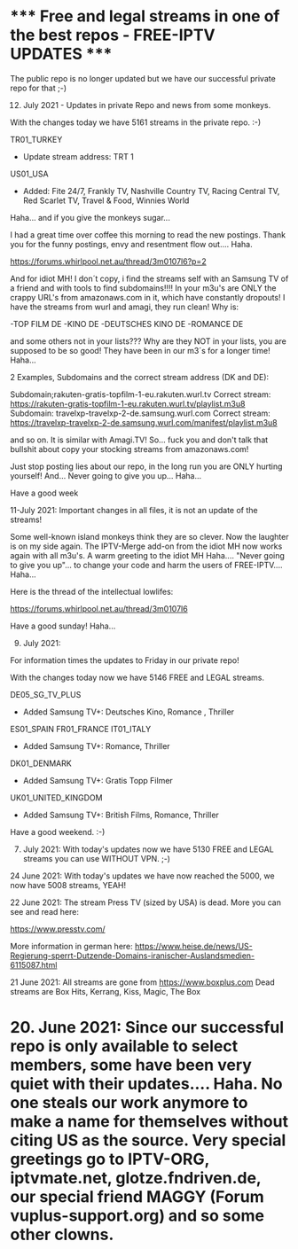 
# *** Free and legal streams in one of the best repos - FREE-IPTV UPDATES ***

The public repo is no longer updated but we have our successful private repo for that ;-)

12. July 2021 - Updates in private Repo and news from some monkeys.

With the changes today we have 5161 streams in the private repo. :-)

TR01_TURKEY
- Update stream address: TRT 1

US01_USA
- Added: Fite 24/7, Frankly TV, Nashville Country TV, Racing Central TV, Red Scarlet TV, Travel & Food, Winnies World

Haha... and if you give the monkeys sugar...

I had a great time over coffee this morning to read the new postings. Thank you for the funny postings, envy and resentment flow out.... Haha.

https://forums.whirlpool.net.au/thread/3m0107l6?p=2

And for idiot MH! I don´t copy, i find the streams self with an Samsung TV of a friend and with tools to find subdomains!!!! In your m3u's are ONLY the crappy URL's from amazonaws.com in it, which have constantly dropouts! I have the streams from wurl and amagi, they run clean! Why is:

-TOP FILM DE
-KINO DE
-DEUTSCHES KINO DE
-ROMANCE DE 

and some others not in your lists??? Why are they NOT in your lists, you are supposed to be so good! They have been in our m3´s for a longer time! Haha...

2 Examples, Subdomains and the correct stream address (DK and DE):

Subdomain;rakuten-gratis-topfilm-1-eu.rakuten.wurl.tv
Correct stream: https://rakuten-gratis-topfilm-1-eu.rakuten.wurl.tv/playlist.m3u8
Subdomain: travelxp-travelxp-2-de.samsung.wurl.com
Correct stream: https://travelxp-travelxp-2-de.samsung.wurl.com/manifest/playlist.m3u8

and so on. It is similar with Amagi.TV! So... fuck you and don't talk that bullshit about copy your stocking streams from amazonaws.com!

Just stop posting lies about our repo, in the long run you are ONLY hurting yourself! And... Never going to give you up... Haha... 

Have a good week

11-July 2021: Important changes in all files, it is not an update of the streams!

Some well-known island monkeys think they are so clever. Now the laughter is on my side again. The IPTV-Merge add-on from the idiot MH now works again with all m3u's. A warm greeting to the idiot MH Haha.... "Never going to give you up"... to change your code and harm the users of FREE-IPTV.... Haha... 

Here is the thread of the intellectual lowlifes:

https://forums.whirlpool.net.au/thread/3m0107l6

Have a good sunday! Haha...

09. July 2021:

For information times the updates to Friday in our private repo!

With the changes today now we have 5146 FREE and LEGAL streams.

DE05_SG_TV_PLUS
- Added Samsung TV+: Deutsches Kino, Romance , Thriller

ES01_SPAIN
FR01_FRANCE
IT01_ITALY
- Added Samsung TV+: Romance, Thriller 

DK01_DENMARK
- Added Samsung TV+: Gratis Topp Filmer

UK01_UNITED_KINGDOM
- Added Samsung TV+: British Films, Romance, Thriller 

Have a good weekend. :-)

07. July 2021:  With today's updates now we have 5130 FREE and LEGAL streams you can use WITHOUT VPN. ;-)

24 June 2021: With today's updates we have now reached the 5000, we now have 5008 streams, YEAH!

22 June 2021: The stream Press TV (sized by USA) is dead. More you can see and read here:

https://www.presstv.com/

More information in german here:
https://www.heise.de/news/US-Regierung-sperrt-Dutzende-Domains-iranischer-Auslandsmedien-6115087.html

21 June 2021: All streams are gone from https://www.boxplus.com
Dead streams are  Box Hits, Kerrang, Kiss, Magic, The Box

# 20. June 2021: Since our successful repo is only available to select members, some have been very quiet with their updates.... Haha. No one steals our work anymore to make a name for themselves without citing US as the source. Very special greetings go to IPTV-ORG, iptvmate.net, glotze.fndriven.de, our special friend MAGGY (Forum vuplus-support.org) and so some other clowns.


